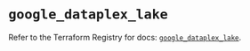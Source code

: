 # `google_dataplex_lake`

Refer to the Terraform Registry for docs: [`google_dataplex_lake`](https://registry.terraform.io/providers/hashicorp/google/6.39.0/docs/resources/dataplex_lake).
